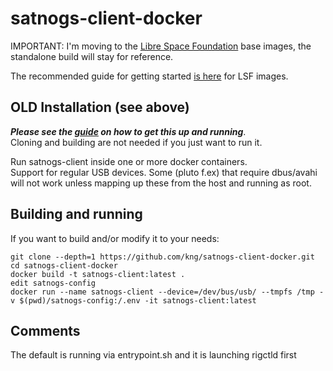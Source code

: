 # satnogs-client-docker

IMPORTANT: I'm moving to the [Libre Space Foundation](https://hub.docker.com/u/librespace) base images, the standalone build will stay for reference.

The recommended guide for getting started [is here](lsf/LSF-GUIDE.md) for LSF images.

## OLD Installation (see above)
***Please see the [guide](GUIDE.md) on how to get this up and running***.<br>
Cloning and building are not needed if you just want to run it.


Run satnogs-client inside one or more docker containers.<br>
Support for regular USB devices. Some (pluto f.ex) that require dbus/avahi will not work unless mapping up these from the host and running as root.

## Building and running
If you want to build and/or modify it to your needs:
````
git clone --depth=1 https://github.com/kng/satnogs-client-docker.git
cd satnogs-client-docker
docker build -t satnogs-client:latest .
edit satnogs-config
docker run --name satnogs-client --device=/dev/bus/usb/ --tmpfs /tmp -v $(pwd)/satnogs-config:/.env -it satnogs-client:latest
````

## Comments
The default is running via entrypoint.sh and it is launching rigctld first
